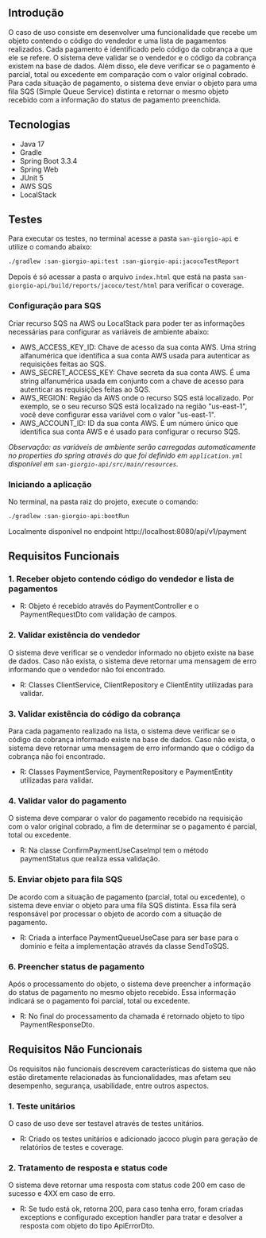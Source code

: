## Introdução
O caso de uso consiste em desenvolver uma funcionalidade que recebe um objeto contendo o código do vendedor e uma lista de pagamentos realizados. Cada pagamento é identificado pelo código da cobrança a que ele se refere. O sistema deve validar se o vendedor e o código da cobrança existem na base de dados. Além disso, ele deve verificar se o pagamento é parcial, total ou excedente em comparação com o valor original cobrado. Para cada situação de pagamento, o sistema deve enviar o objeto para uma fila SQS (Simple Queue Service) distinta e retornar o mesmo objeto recebido com a informação do status de pagamento preenchida.

## Tecnologias

- Java 17
- Gradle
- Spring Boot 3.3.4
- Spring Web
- JUnit 5
- AWS SQS
- LocalStack

## Testes

Para executar os testes, no terminal acesse a pasta `san-giorgio-api` e utilize o comando abaixo:
```bash
./gradlew :san-giorgio-api:test :san-giorgio-api:jacocoTestReport
```

Depois é só acessar a pasta o arquivo `index.html` que está na pasta `san-giorgio-api/build/reports/jacoco/test/html` para verificar o coverage.

### Configuração para SQS

Criar recurso SQS na AWS ou LocalStack para poder ter as informações necessárias para
configurar as variáveis de ambiente abaixo:
- AWS_ACCESS_KEY_ID: Chave de acesso da sua conta AWS. Uma string alfanumérica que identifica a sua conta AWS
  usada para autenticar as requisições feitas ao SQS.
- AWS_SECRET_ACCESS_KEY: Chave secreta da sua conta AWS. É uma string alfanumérica usada em conjunto
  com a chave de acesso para autenticar as requisições feitas ao SQS.
- AWS_REGION: Região da AWS onde o recurso SQS está localizado. Por exemplo, se o seu recurso SQS está localizado
  na região "us-east-1", você deve configurar essa variável com o valor "us-east-1".
- AWS_ACCOUNT_ID: ID da sua conta AWS. É um número único que identifica sua conta AWS e é usado para configurar o recurso SQS.

_Observação: as variáveis de ambiente serão carregadas automaticamente no properties do spring através do que foi definido
em `application.yml` disponível em `san-giorgio-api/src/main/resources`._

### Iniciando a aplicação

No terminal, na pasta raiz do projeto, execute o comando:  

```bash
./gradlew :san-giorgio-api:bootRun
```

Localmente disponível no endpoint http://localhost:8080/api/v1/payment

## Requisitos Funcionais

### 1. Receber objeto contendo código do vendedor e lista de pagamentos
- R: Objeto é recebido através do PaymentController e o PaymentRequestDto com validação de campos.

### 2. Validar existência do vendedor
O sistema deve verificar se o vendedor informado no objeto existe na base de dados. Caso não exista, o sistema deve retornar uma mensagem de erro informando que o vendedor não foi encontrado.
- R: Classes ClientService, ClientRepository e ClientEntity utilizadas para validar.

### 3. Validar existência do código da cobrança
Para cada pagamento realizado na lista, o sistema deve verificar se o código da cobrança informado existe na base de dados. Caso não exista, o sistema deve retornar uma mensagem de erro informando que o código da cobrança não foi encontrado.
- R: Classes PaymentService, PaymentRepository e PaymentEntity utilizadas para validar.

### 4. Validar valor do pagamento
O sistema deve comparar o valor do pagamento recebido na requisição com o valor original cobrado, a fim de determinar se o pagamento é parcial, total ou excedente.
- R: Na classe ConfirmPaymentUseCaseImpl tem o método paymentStatus que realiza essa validação.

### 5. Enviar objeto para fila SQS
De acordo com a situação de pagamento (parcial, total ou excedente), o sistema deve enviar o objeto para uma fila SQS distinta. Essa fila será responsável por processar o objeto de acordo com a situação de pagamento.
- R: Criada a interface PaymentQueueUseCase para ser base para o dominio e feita a implementação através da classe SendToSQS.

### 6. Preencher status de pagamento
Após o processamento do objeto, o sistema deve preencher a informação do status de pagamento no mesmo objeto recebido. Essa informação indicará se o pagamento foi parcial, total ou excedente.
- R: No final do processamento da chamada é retornado objeto to tipo PaymentResponseDto.

## Requisitos Não Funcionais
Os requisitos não funcionais descrevem características do sistema que não estão diretamente relacionadas às funcionalidades, mas afetam seu desempenho, segurança, usabilidade, entre outros aspectos.

### 1. Teste unitários
O caso de uso deve ser testavel através de testes unitários.
- R: Criado os testes unitários e adicionado jacoco plugin para geração de relatórios de testes e coverage.

### 2. Tratamento de resposta e status code
O sistema deve retornar uma resposta com status code 200 em caso de sucesso e 4XX em caso de erro.
- R: Se tudo está ok, retorna 200, para caso tenha erro, foram criadas exceptions e configurado exception handler para tratar e desolver a resposta com objeto do tipo ApiErrorDto.


